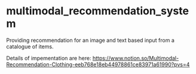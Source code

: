 # multimodal_recommendation_system
Providing recommendation for an image and text based input from a catalogue of items.

Details of impementation are here:
https://www.notion.so/Multimodal-Recommendation-Clothing-eeb768e18eb44978861ce83971a61990?pvs=4
